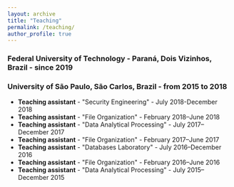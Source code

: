 ```yaml
---
layout: archive
title: "Teaching"
permalink: /teaching/
author_profile: true
---
```


### Federal University of Technology - Paraná, Dois Vizinhos, Brazil - since 2019

### University of São Paulo, São Carlos, Brazil - from 2015 to 2018

* **Teaching assistant** - "Security Engineering" - July 2018-December 2018
* **Teaching assistant** - "File Organization" - February 2018–June 2018
* **Teaching assistant** - "Data Analytical Processing" - July 2017–December 2017
* **Teaching assistant** - "File Organization" - February 2017–June 2017
* **Teaching assistant** - "Databases Laboratory" - July 2016–December 2016
* **Teaching assistant** - "File Organization" - February 2016–June 2016
* **Teaching assistant** - "Data Analytical Processing" - July 2015–December 2015

   